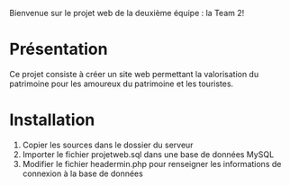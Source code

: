Bienvenue sur le projet web de la deuxième équipe : la Team 2!

# Présentation
Ce projet consiste à créer un site web permettant la valorisation du patrimoine pour les amoureux du patrimoine et les touristes.

# Installation
1. Copier les sources dans le dossier du serveur
2. Importer le fichier projetweb.sql dans une base de données MySQL
3. Modifier le fichier headermin.php pour renseigner les informations de connexion à la base de données